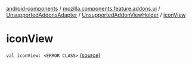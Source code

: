 [android-components](../../../index.md) / [mozilla.components.feature.addons.ui](../../index.md) / [UnsupportedAddonsAdapter](../index.md) / [UnsupportedAddonViewHolder](index.md) / [iconView](./icon-view.md)

# iconView

`val iconView: <ERROR CLASS>` [(source)](https://github.com/mozilla-mobile/android-components/blob/master/components/feature/addons/src/main/java/mozilla/components/feature/addons/ui/UnsupportedAddonsAdapter.kt#L74)